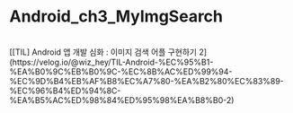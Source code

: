 # Android_ch3_MyImgSearch
<br>
[[TIL] Android 앱 개발 심화 : 이미지 검색 어플 구현하기 2](https://velog.io/@wiz_hey/TIL-Android-%EC%95%B1-%EA%B0%9C%EB%B0%9C-%EC%8B%AC%ED%99%94-%EC%9D%B4%EB%AF%B8%EC%A7%80-%EA%B2%80%EC%83%89-%EC%96%B4%ED%94%8C-%EA%B5%AC%ED%98%84%ED%95%98%EA%B8%B0-2)
